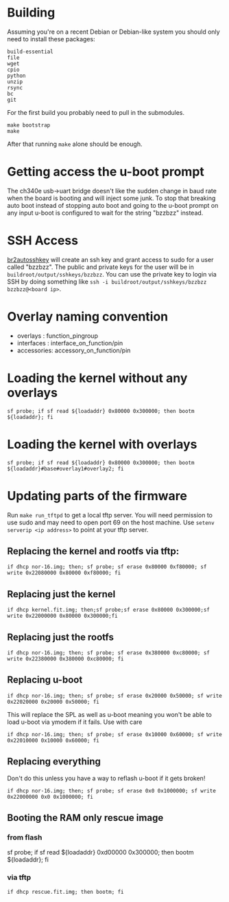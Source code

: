 # Building

Assuming you're on a recent Debian or Debian-like system you
should only need to install these packages:

```
build-essential
file
wget
cpio
python
unzip
rsync
bc
git
```

For the first build you probably need to pull in the submodules.

```
make bootstrap
make
```

After that running ```make``` alone should be enough.

# Getting access the u-boot prompt

The ch340e usb->uart bridge doesn't like the sudden change in baud rate
when the board is booting and will inject some junk. To stop that breaking
auto boot instead of stopping auto boot and going to the u-boot prompt
on any input u-boot is configured to wait for the string "bzzbzz" instead.

# SSH Access

[br2autosshkey](https://github.com/fifteenhex/br2autosshkey) will create
an ssh key and grant access to sudo for a user called "bzzbzz". The public
and private keys for the user will be in ```buildroot/output/sshkeys/bzzbzz```.
You can use the private key to login via SSH by doing something like
```ssh -i buildroot/output/sshkeys/bzzbzz bzzbzz@<board ip>```.


# Overlay naming convention

- overlays : function_pingroup
- interfaces : interface_on_function/pin
- accessories: accessory_on_function/pin

# Loading the kernel without any overlays

```
sf probe; if sf read ${loadaddr} 0x80000 0x300000; then bootm ${loadaddr}; fi
```

# Loading the kernel with overlays

```
sf probe; if sf read ${loadaddr} 0x80000 0x300000; then bootm ${loadaddr}#base#overlay1#overlay2; fi
```

# Updating parts of the firmware

Run ```make run_tftpd``` to get a local tftp server. 
You will need permission to use sudo and may need to open port 69 on the host machine.
Use ```setenv serverip <ip address>``` to point at your tftp server.

## Replacing the kernel and rootfs via tftp:

```
if dhcp nor-16.img; then; sf probe; sf erase 0x80000 0xf80000; sf write 0x22080000 0x80000 0xf80000; fi
```

## Replacing just the kernel

```
if dhcp kernel.fit.img; then;sf probe;sf erase 0x80000 0x300000;sf write 0x22000000 0x80000 0x300000;fi

```

## Replacing just the rootfs

```
if dhcp nor-16.img; then; sf probe; sf erase 0x380000 0xc80000; sf write 0x22380000 0x380000 0xc80000; fi
```

## Replacing u-boot

```
if dhcp nor-16.img; then; sf probe; sf erase 0x20000 0x50000; sf write 0x22020000 0x20000 0x50000; fi
```

This will replace the SPL as well as u-boot meaning you won't be able to load u-boot via ymodem if it fails. Use with care

```
if dhcp nor-16.img; then; sf probe; sf erase 0x10000 0x60000; sf write 0x22010000 0x10000 0x60000; fi
```

## Replacing everything

Don't do this unless you have a way to reflash u-boot if it gets broken!

```
if dhcp nor-16.img; then; sf probe; sf erase 0x0 0x1000000; sf write 0x22000000 0x0 0x1000000; fi
```

## Booting the RAM only rescue image

### from flash

sf probe; if sf read ${loadaddr} 0xd00000 0x300000; then bootm ${loadaddr}; fi

### via tftp

```
if dhcp rescue.fit.img; then bootm; fi
```
